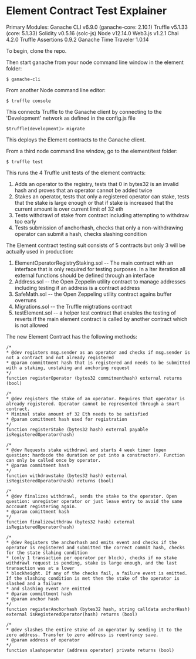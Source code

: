# Element Contract Test Explainer

Primary Modules:
Ganache CLI v6.9.0 (ganache-core: 2.10.1)
Truffle v5.1.33 (core: 5.1.33)
Solidity v0.5.16 (solc-js)
Node v12.14.0
Web3.js v1.2.1
Chai 4.2.0
Truffle Assertions 0.9.2
Ganache Time Traveler 1.0.14

To begin, clone the repo.

Then start ganache from your node command line window in the element folder:
```
$ ganache-cli
```
From another Node command line editor:
```
$ truffle console
```
This connects Truffle to the Ganache client by connecting to the 'Development' network as defined in the config.js file

```
$truffle(development)> migrate
```
This deploys the Element contracts to the Ganache client.

From a third node command line window, go to the element/test folder:

```
$ truffle test
```
This runs the 4 Truffle unit tests of the element contracts:
1. Adds an operator to the registry, tests that 0 in bytes32 is an invalid hash and proves that an operator cannot be added twice
2. Stakes an operator, tests that only a registered operator can stake, tests that the stake is large enough or that if stake is increased that the current amount is over current limit of 32 eth
3. Tests withdrawl of stake from contract including attempting to withdraw too early
4. Tests submission of anchorhash, checks that only a non-withdrawing operator can submit a hash, checks slashing condition

The Element contract testing suit consists of 5 contracts but only 3 will be actually used in production:
1. ElementOperatorRegistryStaking.sol -- The main contract with an interface that is only required for testing purposes. In a lter iteration all external functions should be defined through an interface
2. Address.sol -- the Open Zeppelin utility contract to manage addresses including testing if an address is a contract address
3. SafeMath.sol -- the Open Zeppeling utility contract agains buffer overruns
4. Migrations.sol -- the Truffle migtrations contract
5. testElement.sol -- a helper test contract that enables the testing of reverts if the main element contract is called by another contract which is not allowed

The new Element Contract has the following methods:
```
/*
* @dev registers msg.sender as an operator and checks if msg.sender is not a contract and not already registered
* @param committment hash that is registered and needs to be submitted with a staking, unstaking and anchoring request
*/
function registerOperator (bytes32 commitmenthash) external returns (bool)

/*
* @dev registers the stake of an operator. Requires that operator is already registered. Operator cannot be represented through a smart contract.
* Minimal stake amount of 32 Eth needs to be satisfied
* @param comittment hash used for registration
*/
function registerStake (bytes32 hash) external payable isRegisteredOperator(hash)

/*
* @dev Requests stake withdrawl and starts 4 week timer (open question: hardocde the duration or put into a constructor). Function can only be called once by operator.
* @param commitment hash
*/
function withdrawstake (bytes32 hash) external isRegisteredOperator(hash) returns (bool)

/*
* @dev finalizes withdrawl, sends the stake to the operator. Open question: unregister operator or just leave entry to avoid the same acccount registering again.
* @param comittment hash
*/
function finalizewithdraw (bytes32 hash) external isRegisteredOperator(hash)

/*
* @dev Registers the anchorhash and emits event and checks if the operator is registered and submitted the correct commit hash, checks for the state slahing condition
* (only 1 transaction per operator per block), checks if no stake withdrawl request is pending, stake is large enough, and the last transaction was at a lower
* blockheight. If any of the checks fail, a failure event is emitted. If the slashing condition is met then the stake of the operator is slashed and a failure
* and slashing event are emitted
* @param committment hash
* @param anchor hash
*/
function registerAnchorhash (bytes32 hash, string calldata anchorHash) external isRegisteredOperator(hash) returns (bool)

/*
* @dev slashes the entire stake of an operator by sending it to the zero address. Transfer to zero address is reentrancy save.
* @param address of operator
*/
function slashoperator (address operator) private returns (bool)
```
